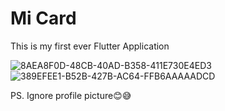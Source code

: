 

# Mi Card

This is my first ever Flutter Application

![8AEA8F0D-48CB-40AD-B358-411E730E4ED3](https://user-images.githubusercontent.com/97752627/198000433-134ff8f7-809d-4ecc-bd0b-08d6faa2bbc8.png)
![389EFEE1-B52B-427B-AC64-FFB6AAAAADCD](https://user-images.githubusercontent.com/97752627/198000485-e20d9a3b-413b-400a-b519-139373235c9f.png)

PS. Ignore profile picture😊😅
